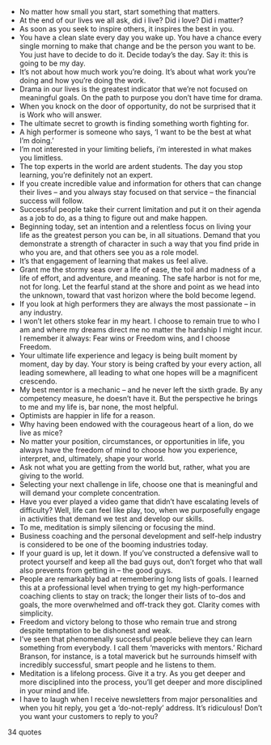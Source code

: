  - No matter how small you start, start something that matters.
 - At the end of our lives we all ask, did i live? Did i love? Did i matter?
 - As soon as you seek to inspire others, it inspires the best in you.
 - You have a clean slate every day you wake up. You have a chance every single morning to make that change and be the person you want to be. You just have to decide to do it. Decide today’s the day. Say it: this is going to be my day.
 - It’s not about how much work you’re doing. It’s about what work you’re doing and how you’re doing the work.
 - Drama in our lives is the greatest indicator that we’re not focused on meaningful goals. On the path to purpose you don’t have time for drama.
 - When you knock on the door of opportunity, do not be surprised that it is Work who will answer.
 - The ultimate secret to growth is finding something worth fighting for.
 - A high performer is someone who says, ‘I want to be the best at what I’m doing.’
 - I’m not interested in your limiting beliefs, i’m interested in what makes you limitless.
 - The top experts in the world are ardent students. The day you stop learning, you’re definitely not an expert.
 - If you create incredible value and information for others that can change their lives – and you always stay focused on that service – the financial success will follow.
 - Successful people take their current limitation and put it on their agenda as a job to do, as a thing to figure out and make happen.
 - Beginning today, set an intention and a relentless focus on living your life as the greatest person you can be, in all situations. Demand that you demonstrate a strength of character in such a way that you find pride in who you are, and that others see you as a role model.
 - It’s that engagement of learning that makes us feel alive.
 - Grant me the stormy seas over a life of ease, the toil and madness of a life of effort, and adventure, and meaning. The safe harbor is not for me, not for long. Let the fearful stand at the shore and point as we head into the unknown, toward that vast horizon where the bold become legend.
 - If you look at high performers they are always the most passionate – in any industry.
 - I won’t let others stoke fear in my heart. I choose to remain true to who I am and where my dreams direct me no matter the hardship I might incur. I remember it always: Fear wins or Freedom wins, and I choose Freedom.
 - Your ultimate life experience and legacy is being built moment by moment, day by day. Your story is being crafted by your every action, all leading somewhere, all leading to what one hopes will be a magnificent crescendo.
 - My best mentor is a mechanic – and he never left the sixth grade. By any competency measure, he doesn’t have it. But the perspective he brings to me and my life is, bar none, the most helpful.
 - Optimists are happier in life for a reason.
 - Why having been endowed with the courageous heart of a lion, do we live as mice?
 - No matter your position, circumstances, or opportunities in life, you always have the freedom of mind to choose how you experience, interpret, and, ultimately, shape your world.
 - Ask not what you are getting from the world but, rather, what you are giving to the world.
 - Selecting your next challenge in life, choose one that is meaningful and will demand your complete concentration.
 - Have you ever played a video game that didn’t have escalating levels of difficulty? Well, life can feel like play, too, when we purposefully engage in activities that demand we test and develop our skills.
 - To me, meditation is simply silencing or focusing the mind.
 - Business coaching and the personal development and self-help industry is considered to be one of the booming industries today.
 - If your guard is up, let it down. If you’ve constructed a defensive wall to protect yourself and keep all the bad guys out, don’t forget who that wall also prevents from getting in – the good guys.
 - People are remarkably bad at remembering long lists of goals. I learned this at a professional level when trying to get my high-performance coaching clients to stay on track; the longer their lists of to-dos and goals, the more overwhelmed and off-track they got. Clarity comes with simplicity.
 - Freedom and victory belong to those who remain true and strong despite temptation to be dishonest and weak.
 - I’ve seen that phenomenally successful people believe they can learn something from everybody. I call them ‘mavericks with mentors.’ Richard Branson, for instance, is a total maverick but he surrounds himself with incredibly successful, smart people and he listens to them.
 - Meditation is a lifelong process. Give it a try. As you get deeper and more disciplined into the process, you’ll get deeper and more disciplined in your mind and life.
 - I have to laugh when I receive newsletters from major personalities and when you hit reply, you get a ‘do-not-reply’ address. It’s ridiculous! Don’t you want your customers to reply to you?

34 quotes